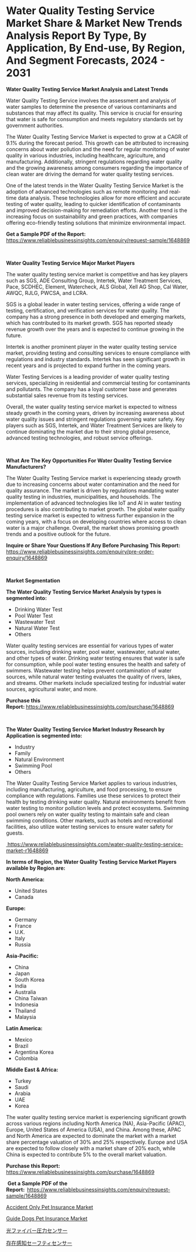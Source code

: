 <p><h1>Water Quality Testing Service Market Share & Market New Trends Analysis Report By Type, By Application, By End-use, By Region, And Segment Forecasts, 2024 - 2031</h1></p><p><strong>Water Quality Testing Service Market Analysis and Latest Trends</strong></p>
<p><p>Water Quality Testing Service involves the assessment and analysis of water samples to determine the presence of various contaminants and substances that may affect its quality. This service is crucial for ensuring that water is safe for consumption and meets regulatory standards set by government authorities.</p><p>The Water Quality Testing Service Market is expected to grow at a CAGR of 9.1% during the forecast period. This growth can be attributed to increasing concerns about water pollution and the need for regular monitoring of water quality in various industries, including healthcare, agriculture, and manufacturing. Additionally, stringent regulations regarding water quality and the growing awareness among consumers regarding the importance of clean water are driving the demand for water quality testing services.</p><p>One of the latest trends in the Water Quality Testing Service Market is the adoption of advanced technologies such as remote monitoring and real-time data analysis. These technologies allow for more efficient and accurate testing of water quality, leading to quicker identification of contaminants and improved decision-making for remediation efforts. Another trend is the increasing focus on sustainability and green practices, with companies offering eco-friendly testing solutions that minimize environmental impact.</p></p>
<p><strong>Get a Sample PDF of the Report:&nbsp;</strong> <a href="https://www.reliablebusinessinsights.com/enquiry/request-sample/1648869">https://www.reliablebusinessinsights.com/enquiry/request-sample/1648869</a></p>
<p>&nbsp;</p>
<p><strong>Water Quality Testing Service Major Market Players</strong></p>
<p><p>The water quality testing service market is competitive and has key players such as SGS, ADE Consulting Group, Intertek, Water Treatment Services, Pace, SCDHEC, Element, Watercheck, ALS Global, Xell AG Shop, Cal Water, AWQC, RJLG, PWCSA, and LCRA. </p><p>SGS is a global leader in water testing services, offering a wide range of testing, certification, and verification services for water quality. The company has a strong presence in both developed and emerging markets, which has contributed to its market growth. SGS has reported steady revenue growth over the years and is expected to continue growing in the future.</p><p>Intertek is another prominent player in the water quality testing service market, providing testing and consulting services to ensure compliance with regulations and industry standards. Intertek has seen significant growth in recent years and is projected to expand further in the coming years.</p><p>Water Testing Services is a leading provider of water quality testing services, specializing in residential and commercial testing for contaminants and pollutants. The company has a loyal customer base and generates substantial sales revenue from its testing services.</p><p>Overall, the water quality testing service market is expected to witness steady growth in the coming years, driven by increasing awareness about water quality issues and stringent regulations governing water safety. Key players such as SGS, Intertek, and Water Treatment Services are likely to continue dominating the market due to their strong global presence, advanced testing technologies, and robust service offerings.</p></p>
<p>&nbsp;</p>
<p><strong>What Are The Key Opportunities For Water Quality Testing Service Manufacturers?</strong></p>
<p><p>The Water Quality Testing Service market is experiencing steady growth due to increasing concerns about water contamination and the need for quality assurance. The market is driven by regulations mandating water quality testing in industries, municipalities, and households. The implementation of advanced technologies like IoT and AI in water testing procedures is also contributing to market growth. The global water quality testing service market is expected to witness further expansion in the coming years, with a focus on developing countries where access to clean water is a major challenge. Overall, the market shows promising growth trends and a positive outlook for the future.</p></p>
<p><strong>Inquire or Share Your Questions If Any Before Purchasing This Report:</strong> <a href="https://www.reliablebusinessinsights.com/enquiry/pre-order-enquiry/1648869">https://www.reliablebusinessinsights.com/enquiry/pre-order-enquiry/1648869</a></p>
<p>&nbsp;</p>
<p><strong>Market Segmentation</strong></p>
<p><strong>The Water Quality Testing Service Market Analysis by types is segmented into:</strong></p>
<p><ul><li>Drinking Water Test</li><li>Pool Water Test</li><li>Wastewater Test</li><li>Natural Water Test</li><li>Others</li></ul></p>
<p><p>Water quality testing services are essential for various types of water sources, including drinking water, pool water, wastewater, natural water, and other types of water. Drinking water testing ensures that water is safe for consumption, while pool water testing ensures the health and safety of swimmers. Wastewater testing helps prevent contamination of water sources, while natural water testing evaluates the quality of rivers, lakes, and streams. Other markets include specialized testing for industrial water sources, agricultural water, and more.</p></p>
<p><strong>Purchase this Report:&nbsp;</strong><a href="https://www.reliablebusinessinsights.com/purchase/1648869">https://www.reliablebusinessinsights.com/purchase/1648869</a></p>
<p>&nbsp;</p>
<p><strong>The Water Quality Testing Service Market Industry Research by Application is segmented into:</strong></p>
<p><ul><li>Industry</li><li>Family</li><li>Natural Environment</li><li>Swimming Pool</li><li>Others</li></ul></p>
<p><p>The Water Quality Testing Service Market applies to various industries, including manufacturing, agriculture, and food processing, to ensure compliance with regulations. Families use these services to protect their health by testing drinking water quality. Natural environments benefit from water testing to monitor pollution levels and protect ecosystems. Swimming pool owners rely on water quality testing to maintain safe and clean swimming conditions. Other markets, such as hotels and recreational facilities, also utilize water testing services to ensure water safety for guests.</p></p>
<p><a href="https://www.reliablebusinessinsights.com/water-quality-testing-service-market-r1648869">&nbsp;https://www.reliablebusinessinsights.com/water-quality-testing-service-market-r1648869</a></p>
<p><strong>In terms of Region, the Water Quality Testing Service Market Players available by Region are:</strong></p>
<p>
    <p> <strong> North America: </strong>
        <ul>
            <li>United States</li>
            <li>Canada</li>
        </ul>
        </p> 
    <p> <strong> Europe: </strong>
        <ul>
            <li>Germany</li>
            <li>France</li>
            <li>U.K.</li>
            <li>Italy</li>
            <li>Russia</li>
        </ul>
        </p> 
    <p> <strong> Asia-Pacific: </strong>
        <ul>
            <li>China</li>
            <li>Japan</li>
            <li>South Korea</li>
            <li>India</li>
            <li>Australia</li>
            <li>China Taiwan</li>
            <li>Indonesia</li>
            <li>Thailand</li>
            <li>Malaysia</li>
        </ul>
        </p> 
    <p> <strong> Latin America: </strong>
        <ul>
            <li>Mexico</li>
            <li>Brazil</li>
            <li>Argentina Korea</li>
            <li>Colombia</li>
        </ul>
        </p> 
    <p> <strong> Middle East & Africa: </strong>
        <ul>
            <li>Turkey</li>
            <li>Saudi</li>
            <li>Arabia</li>
            <li>UAE</li>
            <li>Korea</li>
        </ul>
    </p>
    </p>
<p><p>The water quality testing service market is experiencing significant growth across various regions including North America (NA), Asia-Pacific (APAC), Europe, United States of America (USA), and China. Among these, APAC and North America are expected to dominate the market with a market share percentage valuation of 30% and 25% respectively. Europe and USA are expected to follow closely with a market share of 20% each, while China is expected to contribute 5% to the overall market valuation.</p></p>
<p><strong>Purchase this Report: </strong><a href="https://www.reliablebusinessinsights.com/purchase/1648869">https://www.reliablebusinessinsights.com/purchase/1648869</a></p>
<p>&nbsp;<strong>Get a Sample PDF of the Report:&nbsp;&nbsp;</strong><a href="https://www.reliablebusinessinsights.com/enquiry/request-sample/1648869">https://www.reliablebusinessinsights.com/enquiry/request-sample/1648869</a></p>
<p><strong></strong></p>
<p><p><a href="https://github.com/haleemasakdiya1/Market-Research-Report-List-1/blob/main/accident-only-pet-insurance-market.md">Accident Only Pet Insurance Market</a></p><p><a href="https://github.com/rionkhanvai01/Market-Research-Report-List-1/blob/main/guide-dogs-pet-insurance-market.md">Guide Dogs Pet Insurance Market</a></p><p><a href="https://github.com/hardee896/Market-Research-Report-List-2/blob/main/8051624180111.md">光ファイバー圧力センサー</a></p><p><a href="https://github.com/Andrewones2023/Market-Research-Report-List-2/blob/main/6112634180112.md">存在感知セーフティセンサー</a></p></p>